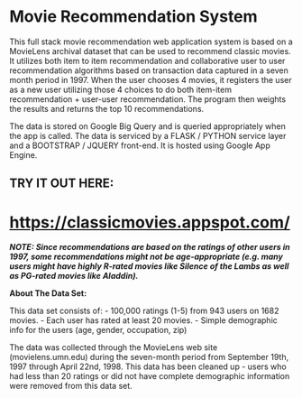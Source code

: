 # Movie Recommendation System

This full stack movie recommendation web application system is based on a MovieLens archival dataset that can be used to recommend classic movies. It utilizes both item to item recommendation and collaborative user to user recommendation algorithms based on transaction data captured in a seven month period in 1997. When the user chooses 4 movies, it registers the user as a new user utilizing those 4 choices to do both item-item recommendation + user-user recommendation. The program then weights the results and returns the top 10 recommendations. 

The data is stored on Google Big Query and is queried appropriately when the app is called. The data is serviced by a FLASK / PYTHON service layer and a BOOTSTRAP / JQUERY front-end. It is hosted using Google App Engine.

## TRY IT OUT HERE: ##
# https://classicmovies.appspot.com/



***NOTE: Since recommendations are based on the ratings of other users in 1997, some recommendations might not be age-appropriate (e.g. many users might have highly R-rated movies like Silence of the Lambs as well as PG-rated movies like Aladdin).***


**About The Data Set:**
 
This data set consists of:
	- 100,000 ratings (1-5) from 943 users on 1682 movies. 
	- Each user has rated at least 20 movies. 
    - Simple demographic info for the users (age, gender, occupation, zip)

The data was collected through the MovieLens web site
(movielens.umn.edu) during the seven-month period from September 19th, 
1997 through April 22nd, 1998. This data has been cleaned up - users
who had less than 20 ratings or did not have complete demographic
information were removed from this data set. 